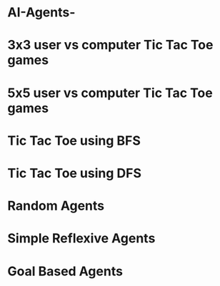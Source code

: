 # AI-Agents-

# 3x3 user vs computer Tic Tac Toe games
# 5x5 user vs computer Tic Tac Toe games
# Tic Tac Toe using BFS
# Tic Tac Toe using DFS
# Random Agents
# Simple Reflexive Agents
# Goal Based Agents
